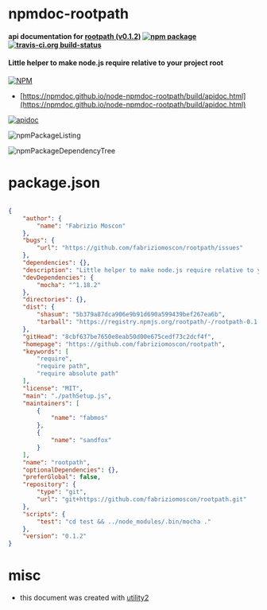 # npmdoc-rootpath

#### api documentation for  [rootpath (v0.1.2)](https://github.com/fabriziomoscon/rootpath)  [![npm package](https://img.shields.io/npm/v/npmdoc-rootpath.svg?style=flat-square)](https://www.npmjs.org/package/npmdoc-rootpath) [![travis-ci.org build-status](https://api.travis-ci.org/npmdoc/node-npmdoc-rootpath.svg)](https://travis-ci.org/npmdoc/node-npmdoc-rootpath)

#### Little helper to make node.js require relative to your project root

[![NPM](https://nodei.co/npm/rootpath.png?downloads=true&downloadRank=true&stars=true)](https://www.npmjs.com/package/rootpath)

- [https://npmdoc.github.io/node-npmdoc-rootpath/build/apidoc.html](https://npmdoc.github.io/node-npmdoc-rootpath/build/apidoc.html)

[![apidoc](https://npmdoc.github.io/node-npmdoc-rootpath/build/screenCapture.buildCi.browser.%252Ftmp%252Fbuild%252Fapidoc.html.png)](https://npmdoc.github.io/node-npmdoc-rootpath/build/apidoc.html)

![npmPackageListing](https://npmdoc.github.io/node-npmdoc-rootpath/build/screenCapture.npmPackageListing.svg)

![npmPackageDependencyTree](https://npmdoc.github.io/node-npmdoc-rootpath/build/screenCapture.npmPackageDependencyTree.svg)



# package.json

```json

{
    "author": {
        "name": "Fabrizio Moscon"
    },
    "bugs": {
        "url": "https://github.com/fabriziomoscon/rootpath/issues"
    },
    "dependencies": {},
    "description": "Little helper to make node.js require relative to your project root",
    "devDependencies": {
        "mocha": "^1.18.2"
    },
    "directories": {},
    "dist": {
        "shasum": "5b379a87dca906e9b91d690a599439bef267ea6b",
        "tarball": "https://registry.npmjs.org/rootpath/-/rootpath-0.1.2.tgz"
    },
    "gitHead": "8cbf637be7650e8eab50d00e675cedf73c2dcf4f",
    "homepage": "https://github.com/fabriziomoscon/rootpath",
    "keywords": [
        "require",
        "require path",
        "require absolute path"
    ],
    "license": "MIT",
    "main": "./pathSetup.js",
    "maintainers": [
        {
            "name": "fabmos"
        },
        {
            "name": "sandfox"
        }
    ],
    "name": "rootpath",
    "optionalDependencies": {},
    "preferGlobal": false,
    "repository": {
        "type": "git",
        "url": "git+https://github.com/fabriziomoscon/rootpath.git"
    },
    "scripts": {
        "test": "cd test && ../node_modules/.bin/mocha ."
    },
    "version": "0.1.2"
}
```



# misc
- this document was created with [utility2](https://github.com/kaizhu256/node-utility2)
